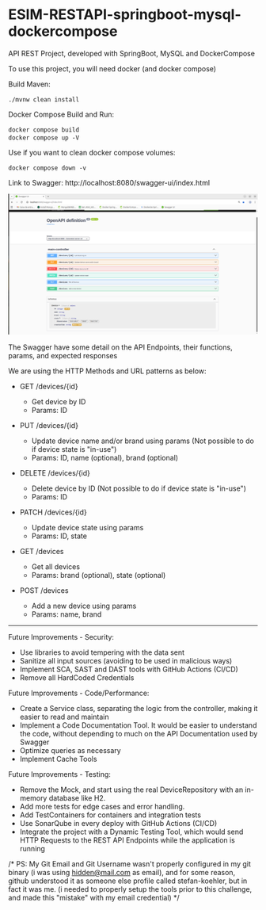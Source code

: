 # ESIM-RESTAPI-springboot-mysql-dockercompose
API REST Project, developed with SpringBoot, MySQL and DockerCompose

To use this project, you will need docker (and docker compose)

Build Maven:
```
./mvnw clean install
```

Docker Compose Build and Run:
```
docker compose build
docker compose up -V
```

Use if you want to clean docker compose volumes:
```
docker compose down -v
```


Link to Swagger:
http://localhost:8080/swagger-ui/index.html

![img.png](img.png)

The Swagger have some detail on the API Endpoints, their functions, params, and expected responses

We are using the HTTP Methods and URL patterns as below:

- GET /devices/{id}
  - Get device by ID
  - Params: ID

- PUT /devices/{id}
  - Update device name and/or brand using params (Not possible to do if device state is "in-use")
  - Params: ID, name (optional), brand (optional)

- DELETE /devices/{id}
  - Delete device by ID (Not possible to do if device state is "in-use")
  - Params: ID

- PATCH /devices/{id}
  - Update device state using params
  - Params: ID, state

- GET /devices
  - Get all devices
  - Params: brand (optional), state (optional)
    
- POST /devices
  - Add a new device using params
  - Params: name, brand


------
Future Improvements - Security:
 - Use libraries to avoid tempering with the data sent
 - Sanitize all input sources (avoiding to be used in malicious ways)
 - Implement SCA, SAST and DAST tools with GitHub Actions (CI/CD)
 - Remove all HardCoded Credentials 

Future Improvements - Code/Performance:
 - Create a Service class, separating the logic from the controller, making it easier to read and maintain
 - Implement a Code Documentation Tool. It would be easier to understand the code, without depending to much on the API Documentation used by Swagger
 - Optimize queries as necessary
 - Implement Cache Tools

Future Improvements - Testing:
 - Remove the Mock, and start using the real DeviceRepository with an in-memory database like H2.
 - Add more tests for edge cases and error handling.
 - Add TestContainers for containers and integration tests
 - Use SonarQube in every deploy with GitHub Actions (CI/CD)
 - Integrate the project with a Dynamic Testing Tool, which would send HTTP Requests to the REST API Endpoints while the application is running
   
/*
PS: My Git Email and Git Username wasn't properly configured in my git binary (i was using hidden@mail.com as email), and for some reason, github understood it as someone else profile called stefan-koehler, but in fact it was me. (i needed to properly setup the tools prior to this challenge, and made this "mistake" with my email credential)
*/
